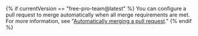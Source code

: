 {% if currentVersion == "free-pro-team@latest" %}
You can configure a pull request to merge automatically when all merge requirements are met. For more information, see "[Automatically merging a pull request](/github/collaborating-with-issues-and-pull-requests/automatically-merging-a-pull-request)."
{% endif %}